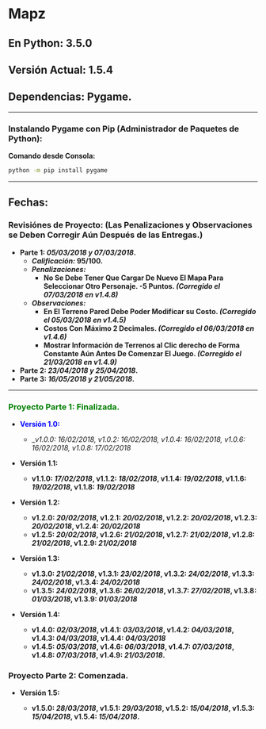 # Mapz

## En Python: 3.5.0
## Versión Actual: 1.5.4
## Dependencias: Pygame.

- - -

### Instalando Pygame con Pip (Administrador de Paquetes de Python):

__Comando desde Consola:__

```bat
python -m pip install pygame
```
- - -

## Fechas:

### Revisiónes de Proyecto: (Las Penalizaciones y Observaciones se Deben Corregir Aún Después de las Entregas.)
 
* __Parte 1: _05/03/2018 y 07/03/2018_.__
  * ___Calificación:_ 95/100.__
  * ___Penalizaciones:___
    * __No Se Debe Tener Que Cargar De Nuevo El Mapa Para Seleccionar Otro Personaje. -5 Puntos. _(Corregido el 07/03/2018 en v1.4.8)___
  * ___Observaciones:___
    * __En El Terreno Pared Debe Poder Modificar su Costo. _(Corregido el 05/03/2018 en v1.4.5)___
    * __Costos Con Máximo 2 Decimales. _(Corregido el 06/03/2018 en v1.4.6)___
    * __Mostrar Información de Terrenos al Clic derecho de Forma Constante Aún Antes De Comenzar El Juego. _(Corregido el 21/03/2018 en v1.4.9)___
* __Parte 2: _23/04/2018 y 25/04/2018_.__
* __Parte 3: _16/05/2018 y 21/05/2018_.__

- - -

### <span style="color:green;">Proyecto Parte 1: Finalizada.</span>
 * <span style="color:blue;">__Versión 1.0:__</span>
   * __v1.0.0: _16/02/2018_, v1.0.2: _16/02/2018_, v1.0.4: _16/02/2018_, v1.0.6: _16/02/2018_, v1.0.8: _17/02/2018__

 * __Versión 1.1:__
   * __v1.1.0: _17/02/2018_, v1.1.2: _18/02/2018_, v1.1.4: _19/02/2018_, v1.1.6: _19/02/2018_, v1.1.8: _19/02/2018___
   
 * __Versión 1.2:__
   * __v1.2.0: _20/02/2018_, v1.2.1: _20/02/2018_, v1.2.2: _20/02/2018_, v1.2.3: _20/02/2018_, v1.2.4: _20/02/2018___
   * __v1.2.5: _20/02/2018_, v1.2.6: _21/02/2018_, v1.2.7: _21/02/2018_, v1.2.8: _21/02/2018_, v1.2.9: _21/02/2018___
   
 * __Versión 1.3:__
   * __v1.3.0: _21/02/2018_, v1.3.1: _23/02/2018_, v1.3.2: _24/02/2018_, v1.3.3: _24/02/2018_, v1.3.4: _24/02/2018___
   * __v1.3.5: _24/02/2018_, v1.3.6: _26/02/2018_, v1.3.7: _27/02/2018_, v1.3.8: _01/03/2018_, v1.3.9: _01/03/2018___
   
 * __Versión 1.4:__
   * __v1.4.0: _02/03/2018_, v1.4.1: _03/03/2018_, v1.4.2: _04/03/2018_, v1.4.3: _04/03/2018_, v1.4.4: _04/03/2018___
   * __v1.4.5: _05/03/2018_, v1.4.6: _06/03/2018_, v1.4.7: _07/03/2018_, v1.4.8: _07/03/2018_, v1.4.9: _21/03/2018_.__

### Proyecto Parte 2: Comenzada.

 * __Versión 1.5:__
   
   * __v1.5.0: _28/03/2018_, v1.5.1: _29/03/2018_, v1.5.2: _15/04/2018_, v1.5.3: _15/04/2018_, v1.5.4: _15/04/2018_.__
   
